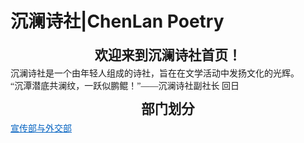 # 沉澜诗社|ChenLan Poetry
<html><head><meta http-equiv="Content-Type" content="text/html; charset=utf-8" /><meta http-equiv="Content-Style-Type" content="text/css" /><meta name="generator" content="Aspose.Words for .NET 15.1.0.0" /><title></title></head><body><div><p style="margin:12pt 0pt 3pt; orphans:0; text-align:center; widows:0"><span style="font-family:'等线 Light'; font-size:16pt; font-weight:bold">欢迎来到沉澜诗社首页！</span></p><p style="margin:0pt; orphans:0; text-align:justify; widows:0"><span style="font-family:等线; font-size:10.5pt">沉澜诗社是一个由年轻人组成的诗社，旨在在文学活动中发扬文化的光辉。</span></p><p style="margin:0pt; orphans:0; text-align:justify; widows:0"><span style="font-family:等线; font-size:10.5pt">“沉潭潜底共澜纹，一跃似鹏鲲！”——沉澜诗社副社长</span><span style="font-family:等线; font-size:10.5pt"> </span><span style="font-family:等线; font-size:10.5pt">回日</span></p><p style="font-size:16pt; line-height:130%; margin:12pt 0pt 3pt; orphans:0; text-align:center; widows:0"><span style="font-family:等线; font-size:16pt; font-weight:bold">部门划分</span></p><p style="margin:0pt; orphans:0; text-align:justify; widows:0"><a style="color:#0563c1" href="README.md"><span style="color:#0563c1; font-family:等线; font-size:10.5pt; text-decoration:underline">宣传部</span><span style="color:#0563c1; font-family:等线; font-size:10.5pt; text-decoration:underline">与外交部</span></a></p></div><div class="cnzz" style="display: none;">

